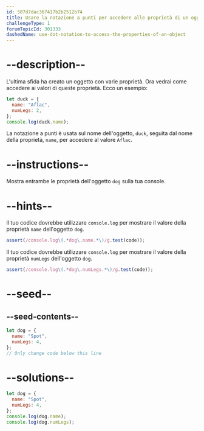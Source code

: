 ```yaml
---
id: 587d7dac367417b2b2512b74
title: Usare la notazione a punti per accedere alle proprietà di un oggetto
challengeType: 1
forumTopicId: 301333
dashedName: use-dot-notation-to-access-the-properties-of-an-object
---
```


# --description--

L'ultima sfida ha creato un oggetto con varie proprietà. Ora vedrai come accedere ai valori di queste proprietà. Ecco un esempio:

```js
let duck = {
  name: "Aflac",
  numLegs: 2,
};
console.log(duck.name);
```

La notazione a punti è usata sul nome dell'oggetto, `duck`, seguita dal nome della proprietà, `name`, per accedere al valore `Aflac`.

# --instructions--

Mostra entrambe le proprietà dell'oggetto `dog` sulla tua console.

# --hints--

Il tuo codice dovrebbe utilizzare `console.log` per mostrare il valore della proprietà `name` dell'oggetto `dog`.

```js
assert(/console.log\(.*dog\.name.*\)/g.test(code));
```

Il tuo codice dovrebbe utilizzare `console.log` per mostrare il valore della proprietà `numLegs` dell'oggetto `dog`.

```js
assert(/console.log\(.*dog\.numLegs.*\)/g.test(code));
```

# --seed--

## --seed-contents--

```js
let dog = {
  name: "Spot",
  numLegs: 4,
};
// Only change code below this line
```

# --solutions--

```js
let dog = {
  name: "Spot",
  numLegs: 4,
};
console.log(dog.name);
console.log(dog.numLegs);
```

